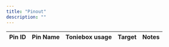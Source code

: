 ```yaml
---
title: "Pinout"
description: ""
---
```

| Pin ID  | Pin Name | Toniebox usage | Target | Notes |
| -- | -- | -- | -- | -- |